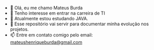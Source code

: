 - 👋 Olá, eu me chamo Mateus Burda
- 👀 Tenho interesse em entrar na carreira de TI
- 🌱 Atualmente estou estudando JAVA.
- 💞️ Esse repositório vai servir para documentar minha evolução nos projetos.
- 📫 Entre em contato comigo pelo email: mateushenriqueburda@gmail.com

